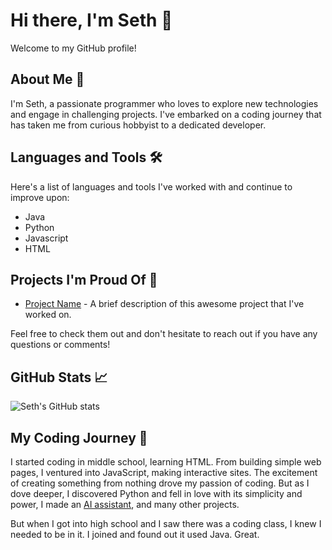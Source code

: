 # Hi there, I'm Seth 👋

Welcome to my GitHub profile!

## About Me 🚀
I'm Seth, a passionate programmer who loves to explore new technologies and engage in challenging projects. I've embarked on a coding journey that has taken me from curious hobbyist to a dedicated developer.

## Languages and Tools 🛠️
Here's a list of languages and tools I've worked with and continue to improve upon:

- Java
- Python
- Javascript
- HTML

## Projects I'm Proud Of 💼
- [Project Name](https://github.com/SethInGithub/project-name) - A brief description of this awesome project that I've worked on.
<!--- [Another Project](https://github.com/SethInGithub/another-project) - Another impactful project that I'm really proud of.
- [Cool App](https://github.com/SethInGithub/cool-app) - A cool application that solves a real-world problem.-->

Feel free to check them out and don't hesitate to reach out if you have any questions or comments!

## GitHub Stats 📈
![Seth's GitHub stats](https://github-readme-stats.vercel.app/api?username=SethInGithub&show_icons=true&theme=radical)

## My Coding Journey 🌱
I started coding in middle school, learning HTML. From building simple web pages, I ventured into JavaScript, making interactive sites. The excitement of creating something from nothing drove my passion of coding. But as I dove deeper, I discovered Python and fell in love with its simplicity and power, I made an [AI assistant](https://github.com/SethInGithub/AI-Assistant), and many other projects.

But when I got into high school and I saw there was a coding class, I knew I needed to be in it. I joined and found out it used Java. Great.
